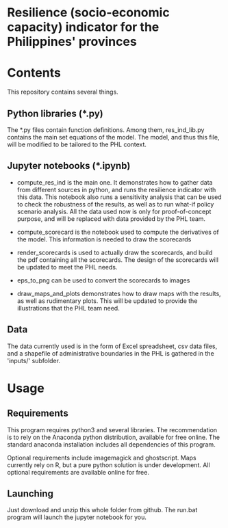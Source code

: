 Resilience (socio-economic capacity) indicator for the Philippines' provinces
====================

# Contents

This repository contains several things.

## Python libraries (*.py)
The *.py files contain function definitions. Among them, res_ind_lib.py contains the main set equations of the model. The model, and thus this file, will be modified to be tailored to the PHL context.

## Jupyter notebooks  (*.ipynb)
* compute_res_ind is the main one. It demonstrates how to gather data from different sources in python, and runs the resilience indicator with this data.
This notebook also runs a sensitivity analysis that can be used to check the robustness of the results, as well as to run what-if policy scenario analysis.
All the data used now is only for proof-of-concept purpose, and will be replaced with data provided by the PHL team.

* compute_scorecard is the notebook used to compute the derivatives of the model. This information is needed to draw the scorecards

* render_scorecards is used to actually draw the scorecards, and build the pdf containing all the scorecards. The design of the scorecards will be updated to meet the PHL needs.

* eps_to_png can be used to convert the scorecards to images

* draw_maps_and_plots demonstrates how to draw maps with the results, as well as rudimentary plots. This will be updated to provide the illustrations that the PHL team need.

## Data
The data currently used is in the form of Excel spreadsheet, csv data files, and a shapefile of administrative boundaries in the PHL is gathered in the 'inputs/' subfolder.

# Usage

## Requirements

This program requires python3 and several libraries. The recommendation is to rely on the Anaconda python distribution, available for free online. The standard anaconda installation includes all dependencies of this program.

Optional requirements include imagemagick and ghostscript. Maps currently rely on R, but a pure python solution is under development. All optional requirements are available online for free.

## Launching 
Just download and unzip this whole folder from github. The run.bat program will launch the jupyter notebook for you.









